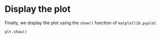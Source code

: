 # Display the plot

Finally, we display the plot using the `show()` function of `matplotlib.pyplot`.

```python
plt.show()
```

#
